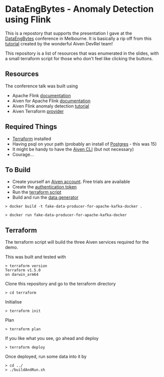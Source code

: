 # DataEngBytes - Anomaly Detection using Flink

This is a repostory that supports the presentation I gave at the [DataEngBytes](https://dataengconf.com.au/session/499225?apiUrl=https://sessionize.com/api/v2/2gv8oeqy/view/All) conference in Melbourne. It is basically a rip off from this [tutorial](https://docs.aiven.io/docs/tutorials/anomaly-detection#) created by the wonderful Aiven DevRel team!  

This repository is a list of resources that was enumerated in the slides, with a small terraform script for those who don't feel like clicking the buttons. 

## Resources
The conference talk was built using 
* Apache Flink [documentation](https://nightlies.apache.org/flink/flink-docs-stable/)
* Aiven for Apache Flink [documentation](https://docs.aiven.io/docs/products/flink)
* Aiven Flink anomaly detection [tutorial](https://docs.aiven.io/docs/tutorials/anomaly-detection)
* Aiven Terraform [provider](https://registry.terraform.io/providers/aiven/aiven/latest/docs) 

## Required Things
* [Terraform](https://developer.hashicorp.com/terraform/downloads) installed
* Having psql on your path (probably an install of [Postgres](https://www.postgresql.org/download/) - this was 15)
* It might be handy to have the [Aiven CLI](https://docs.aiven.io/docs/tools/cli) (but not necessary)
* Courage...

## To Build
* Create yourself an [Aiven account](https://console.aiven.io/signup?credit_code=debmelb-23). Free trials are available
* Create the [authentication token](https://console.aiven.io/signup?credit_code=debmelb-23) 
* Run the [terraform script](#terraform)
* Build and run the [data generator](https://console.aiven.io/signup?credit_code=debmelb-23)
  
```
> docker build -t fake-data-producer-for-apache-kafka-docker .

> docker run fake-data-producer-for-apache-kafka-docker
```


## Terraform
The terraform script will build the three Aiven services required for the demo. 

This was built and tested with
```
> terraform version
Terraform v1.5.0
on darwin_arm64

```

Clone this repository and go to the terraform directory
```
> cd terraform
```

Initialise 
```
> terraform init
```

Plan
```
> terraform plan
```

If you like what you see, go ahead and deploy
```
> terraform deploy
```

Once deployed, run some data into it by 

```
> cd ../
> ./buildAndRun.sh
```